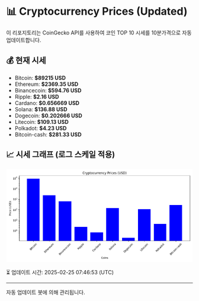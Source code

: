 
# 📊 Cryptocurrency Prices (Updated)

이 리포지토리는 CoinGecko API를 사용하여 코인 TOP 10 시세를 10분가격으로 자동 업데이트합니다.

## 💰 현재 시세
- Bitcoin: **$89215 USD**
- Ethereum: **$2369.35 USD**
- Binancecoin: **$594.76 USD**
- Ripple: **$2.16 USD**
- Cardano: **$0.656669 USD**
- Solana: **$136.88 USD**
- Dogecoin: **$0.202666 USD**
- Litecoin: **$109.13 USD**
- Polkadot: **$4.23 USD**
- Bitcoin-cash: **$281.33 USD**

## 📈 시세 그래프 (로그 스케일 적용)
![Crypto Prices](crypto_prices.png)

⏳ 업데이트 시간: 2025-02-25 07:46:53 (UTC)

---
자동 업데이트 봇에 의해 관리됩니다.
